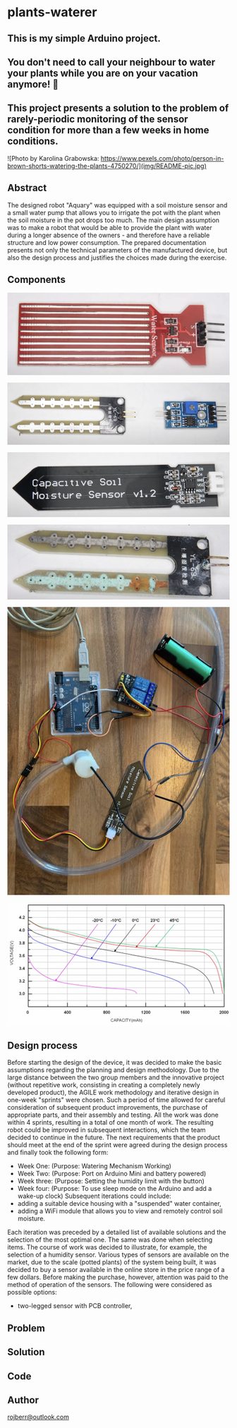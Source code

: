 # plants-waterer

## This is my simple Arduino project.

## You don't need to call your neighbour to water your plants while you are on your vacation anymore! 🌱

## This project presents a solution to the problem of rarely-periodic monitoring of the sensor condition for more than a few weeks in home conditions.

![Photo by Karolina Grabowska: https://www.pexels.com/photo/person-in-brown-shorts-watering-the-plants-4750270/](img/README-pic.jpg)

## Abstract

The designed robot "Aquary" was equipped with a soil moisture sensor and a small water pump that allows you to irrigate the pot with the plant when the soil moisture in the pot drops too much. The main design assumption was to make a robot that would be able to provide the plant with water during a longer absence of the owners - and therefore have a reliable structure and low power consumption. The prepared documentation presents not only the technical parameters of the manufactured device, but also the design process and justifies the choices made during the exercise.

## Components

![sensor2](img/sensor2.png)

![sensor1](img/sensor1.png)

![sensor3](img/sensor3.png)

![sensor4](img/sensor4.png)

![prototype](img/prototype.png)

![capacity](img/capacity.png)

## Design process

Before starting the design of the device, it was decided to make the basic assumptions regarding the planning and design methodology. Due to the large distance between the two group members and the innovative project (without repetitive work, consisting in creating a completely newly developed product), the AGILE work methodology and iterative design in one-week "sprints" were chosen. Such a period of time allowed for careful consideration of subsequent product improvements, the purchase of appropriate parts, and their assembly and testing.
All the work was done within 4 sprints, resulting in a total of one month of work. The resulting robot could be improved in subsequent interactions, which the team decided to continue in the future.
The next requirements that the product should meet at the end of the sprint were agreed during the design process and finally took the following form:

- Week One: (Purpose: Watering Mechanism Working)
- Week Two: (Purpose: Port on Arduino Mini and battery powered)
- Week three: (Purpose: Setting the humidity limit with the button)
- Week four: (Purpose: To use sleep mode on the Arduino and add a wake-up clock)
  Subsequent iterations could include:
- adding a suitable device housing with a "suspended" water container,
- adding a WiFi module that allows you to view and remotely control soil moisture.

Each iteration was preceded by a detailed list of available solutions and the selection of the most optimal one. The same was done when selecting items. The course of work was decided to illustrate, for example, the selection of a humidity sensor.
Various types of sensors are available on the market, due to the scale (potted plants) of the system being built, it was decided to buy a sensor available in the online store in the price range of a few dollars. Before making the purchase, however, attention was paid to the method of operation of the sensors. The following were considered as possible options:

- two-legged sensor with PCB controller,

## Problem

## Solution

## Code

## Author

rojberr@outlook.com
